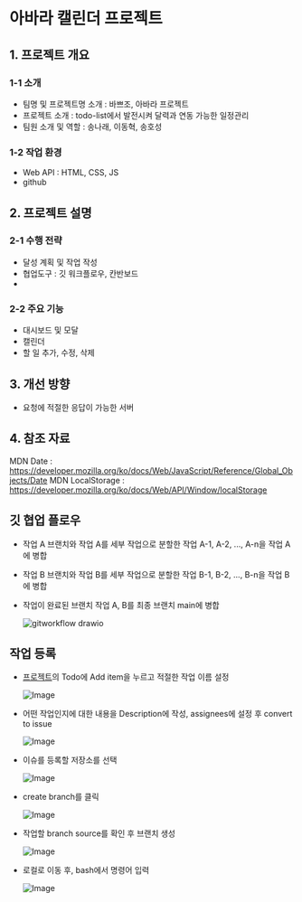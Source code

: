 ﻿# 아바라 캘린더 프로젝트

## 1. 프로젝트 개요
### 1-1 소개
  - 팀명 및 프로젝트명 소개 : 바쁘조, 아바라 프로젝트
  - 프로젝트 소개 : todo-list에서 발전시켜 달력과 연동 가능한 일정관리 
  - 팀원 소개 및 역할 : 송나래, 이동혁, 송호성
  
### 1-2 작업 환경
  - Web API : HTML, CSS, JS
  - github

## 2. 프로젝트 설명
### 2-1 수행 전략
  - 달성 계획 및 작업 작성
  - 협업도구 : 깃 워크플로우, 칸반보드
  - 
### 2-2 주요 기능
  - 대시보드 및 모달
  - 캘린더
  - 할 일 추가, 수정, 삭제

## 3. 개선 방향
  - 요청에 적절한 응답이 가능한 서버

## 4. 참조 자료
MDN Date : https://developer.mozilla.org/ko/docs/Web/JavaScript/Reference/Global_Objects/Date
MDN LocalStorage : https://developer.mozilla.org/ko/docs/Web/API/Window/localStorage

## 깃 협업 플로우
  - 작업 A 브랜치와 작업 A를 세부 작업으로 분할한 작업 A-1, A-2, ..., A-n을 작업 A에 병합
  - 작업 B 브랜치와 작업 B를 세부 작업으로 분할한 작업 B-1, B-2, ..., B-n을 작업 B에 병합
  - 작업이 완료된 브랜치 작업 A, B를 최종 브랜치 main에 병합


	![gitworkflow drawio](https://github.com/calenderProjectJS/Calendar/assets/62678380/1e26e88f-9296-4ee5-8998-06caab41e100)

## 작업 등록
  - [프로젝트](https://github.com/orgs/calenderProjectJS/projects/1/views/1)의 Todo에 Add item을 누르고 적절한 작업 이름 설정
    
	![Image](https://github.com/orgs/calenderProjectJS/projects/1/assets/62678380/5a9e2ed6-df12-4962-a591-382523a89186)

  - 어떤 작업인지에 대한 내용을 Description에 작성, assignees에 설정 후 convert to issue

    ![Image](https://github.com/orgs/calenderProjectJS/projects/1/assets/62678380/524585be-1616-4115-aba0-5f7993df41c0)

  - 이슈를 등록할 저장소를 선택

    ![Image](https://github.com/calenderProjectJS/Calendar/assets/62678380/b7f018e9-d980-43ae-a8d8-aedf54e184d0)

  - create branch를 클릭

    ![Image](https://github.com/calenderProjectJS/Calendar/assets/62678380/417d8289-e4c6-4e73-938b-01b7b13c8db3)

  - 작업할 branch source를 확인 후 브랜치 생성 

    ![Image](https://github.com/calenderProjectJS/Calendar/assets/62678380/8cd13cab-0423-4c0a-b2ff-22065e387241)

  - 로컬로 이동 후, bash에서 명령어 입력

    ![Image](https://github.com/calenderProjectJS/Calendar/assets/62678380/38439482-e0ad-49e2-8271-2c5a04f369fa)

